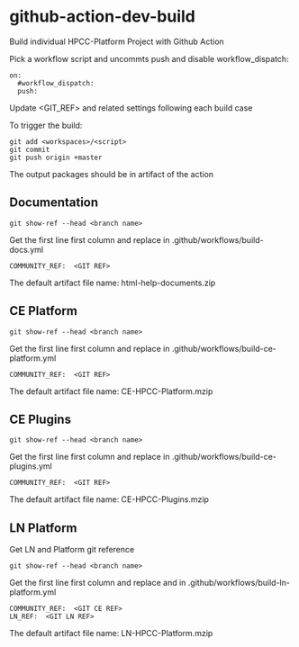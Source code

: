 # github-action-dev-build

Build individual HPCC-Platform Project with Github Action

Pick a workflow script and uncommts push and disable workflow_dispatch:
```code
on:
  #workflow_dispatch:
  push:
```
Update <GIT_REF> and related settings following each build case

To trigger the build:
```console
git add <workspaces>/<script>
git commit
git push origin +master
```
The output packages should be in artifact of the action

## Documentation
```console
git show-ref --head <branch name>
```
Get the first line first column and replace <GIT REF> in .github/workflows/build-docs.yml
```code
COMMUNITY_REF:  <GIT REF>
```
The default artifact file name: html-help-documents.zip

## CE Platform
```console
git show-ref --head <branch name>
```
Get the first line first column and replace <GIT REF> in .github/workflows/build-ce-platform.yml
```code
COMMUNITY_REF:  <GIT REF>
```
The default artifact file name: CE-HPCC-Platform.mzip

## CE Plugins
```console
git show-ref --head <branch name>
```
Get the first line first column and replace <GIT REF> in .github/workflows/build-ce-plugins.yml
```code
COMMUNITY_REF:  <GIT REF>
```
The default artifact file name: CE-HPCC-Plugins.mzip

## LN Platform
Get LN and Platform git reference
```console
git show-ref --head <branch name>
```
Get the first line first column and replace <GIT CE REF> and <GIT LN REF> in .github/workflows/build-ln-platform.yml
```code
COMMUNITY_REF:  <GIT CE REF>
LN_REF:  <GIT LN REF>
```
The default artifact file name: LN-HPCC-Platform.mzip


